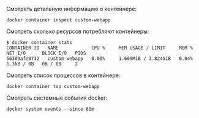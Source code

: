 Смотреть детальную информацию о контейнере:

```shell
docker container inspect custom-webapp
```

Смотреть сколько ресурсов потребляют контейнеры:

```shell
$ docker container stats
CONTAINER ID   NAME            CPU %     MEM USAGE / LIMIT     MEM %     NET I/O      BLOCK I/O   PIDS
56309afe0732   custom-webapp   0.00%     1.609MiB / 3.824GiB   0.04%     1.3kB / 0B   0B / 0B     2
```

Смотреть список процессов в контейнере:

```shell
docker container top custom-webapp
```

Смотреть системные события docker:

```shell
docker system events --since 60m
```